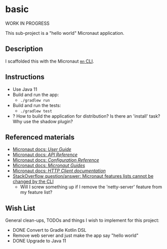 # basic

WORK IN PROGRESS

This sub-project is a "hello world" Micronaut application.

## Description

I scaffolded this with the Micronaut [`mn` CLI](https://docs.micronaut.io/latest/guide/index.html#buildCLI).

## Instructions

* Use Java 11
* Build and run the app:
  * `./gradlew run`
* Build and run the tests:
  * `./gradlew test`
* ? How to build the application for distribution? Is there an 'install' task? Why use the shadow plugin? 

## Referenced materials

* [Micronaut docs: *User Guide*](https://docs.micronaut.io/2.3.0/guide/index.html)
* [Micronaut docs: *API Reference*](https://docs.micronaut.io/2.3.0/api/index.html)
* [Micronaut docs: *Configuration Reference*](https://docs.micronaut.io/2.3.0/guide/configurationreference.html)
* [Micronaut docs: *Micronaut Guides*](https://guides.micronaut.io/index.html)
* [Micronaut docs: *HTTP Client documentation*](https://docs.micronaut.io/latest/guide/index.html#httpClient)
* [StackOverflow question/answer: Micronaut features lists cannot be changed by the CLI](https://stackoverflow.com/q/53116799)
  * Will I screw something up if I remove the 'netty-server' feature from my feature list? 

## Wish List

General clean-ups, TODOs and things I wish to implement for this project:

* DONE Convert to Gradle Kotlin DSL
* Remove web server and just make the app say "hello world"
* DONE Upgrade to Java 11
